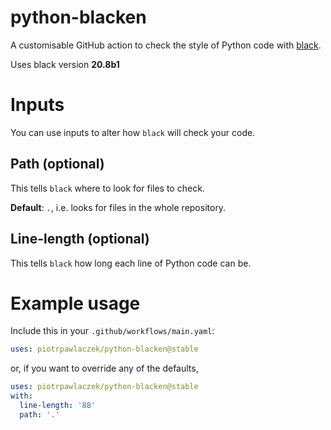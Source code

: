 # python-blacken

A customisable GitHub action to check the style of Python code with [black](https://github.com/psf/black).

Uses black version **20.8b1**

# Inputs
You can use inputs to alter how `black` will check your code.

## Path (optional)
This tells `black` where to look for files to check.

**Default**: `.`, i.e. looks for files in the whole repository.

## Line-length (optional)
This tells `black` how long each line of Python code can be.

# Example usage
Include this in your `.github/workflows/main.yaml`:

```yaml
uses: piotrpawlaczek/python-blacken@stable
```
or, if you want to override any of the defaults,

```yaml
uses: piotrpawlaczek/python-blacken@stable
with:
  line-length: '88'
  path: '.'
```
